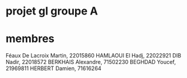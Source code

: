 # projet gl groupe A

# membres
Féaux De Lacroix Martin, 22015860
HAMLAOUI El Hadj, 22022921
DIB Nadir, 22018572
BERKHAIS Alexandre, 71502230
BEGHDAD Youcef, 21969811 
HERBERT Damien, 71616264